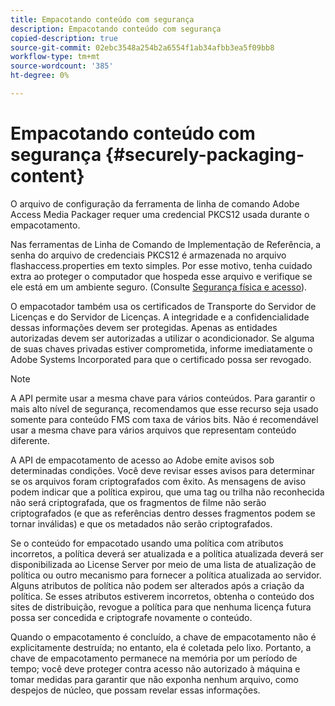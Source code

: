 ```yaml
---
title: Empacotando conteúdo com segurança
description: Empacotando conteúdo com segurança
copied-description: true
source-git-commit: 02ebc3548a254b2a6554f1ab34afbb3ea5f09bb8
workflow-type: tm+mt
source-wordcount: '385'
ht-degree: 0%

---
```


# Empacotando conteúdo com segurança {#securely-packaging-content}

O arquivo de configuração da ferramenta de linha de comando Adobe Access Media Packager requer uma credencial PKCS12 usada durante o empacotamento.

Nas ferramentas de Linha de Comando de Implementação de Referência, a senha do arquivo de credenciais PKCS12 é armazenada no arquivo flashaccess.properties em texto simples. Por esse motivo, tenha cuidado extra ao proteger o computador que hospeda esse arquivo e verifique se ele está em um ambiente seguro. (Consulte [Segurança física e acesso](../../aaxs-secure-deployment-guidelines/physical-sec-and-access.md)).

O empacotador também usa os certificados de Transporte do Servidor de Licenças e do Servidor de Licenças. A integridade e a confidencialidade dessas informações devem ser protegidas. Apenas as entidades autorizadas devem ser autorizadas a utilizar o acondicionador. Se alguma de suas chaves privadas estiver comprometida, informe imediatamente o Adobe Systems Incorporated para que o certificado possa ser revogado.

>[!NOTE]
>
>A API permite usar a mesma chave para vários conteúdos. Para garantir o mais alto nível de segurança, recomendamos que esse recurso seja usado somente para conteúdo FMS com taxa de vários bits. Não é recomendável usar a mesma chave para vários arquivos que representam conteúdo diferente.

A API de empacotamento de acesso ao Adobe emite avisos sob determinadas condições. Você deve revisar esses avisos para determinar se os arquivos foram criptografados com êxito. As mensagens de aviso podem indicar que a política expirou, que uma tag ou trilha não reconhecida não será criptografada, que os fragmentos de filme não serão criptografados (e que as referências dentro desses fragmentos podem se tornar inválidas) e que os metadados não serão criptografados.

Se o conteúdo for empacotado usando uma política com atributos incorretos, a política deverá ser atualizada e a política atualizada deverá ser disponibilizada ao License Server por meio de uma lista de atualização de política ou outro mecanismo para fornecer a política atualizada ao servidor. Alguns atributos de política não podem ser alterados após a criação da política. Se esses atributos estiverem incorretos, obtenha o conteúdo dos sites de distribuição, revogue a política para que nenhuma licença futura possa ser concedida e criptografe novamente o conteúdo.

Quando o empacotamento é concluído, a chave de empacotamento não é explicitamente destruída; no entanto, ela é coletada pelo lixo. Portanto, a chave de empacotamento permanece na memória por um período de tempo; você deve proteger contra acesso não autorizado à máquina e tomar medidas para garantir que não exponha nenhum arquivo, como despejos de núcleo, que possam revelar essas informações.
